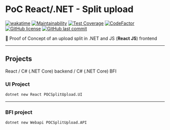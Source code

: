 # PoC React/.NET - Split upload

[![wakatime](https://wakatime.com/badge/github/GuilhermeStracini/POC-react-dotnet-SplitUpload.svg)](https://wakatime.com/badge/github/GuilhermeStracini/POC-react-dotnet-SplitUpload)
[![Maintainability](https://api.codeclimate.com/v1/badges/106a0470a729ac1fd273/maintainability)](https://codeclimate.com/github/GuilhermeStracini/POC-react-dotnet-SplitUpload/maintainability)
[![Test Coverage](https://api.codeclimate.com/v1/badges/106a0470a729ac1fd273/test_coverage)](https://codeclimate.com/github/GuilhermeStracini/POC-react-dotnet-SplitUpload/test_coverage)
[![CodeFactor](https://www.codefactor.io/repository/github/GuilhermeStracini/POC-react-dotnet-SplitUpload/badge)](https://www.codefactor.io/repository/github/GuilhermeStracini/POC-react-dotnet-SplitUpload)
[![GitHub license](https://img.shields.io/github/license/GuilhermeStracini/POC-react-dotnet-SplitUpload)](https://github.com/GuilhermeStracini/POC-react-dotnet-SplitUpload)
[![GitHub last commit](https://img.shields.io/github/last-commit/GuilhermeStracini/POC-react-dotnet-SplitUpload)](https://github.com/GuilhermeStracini/POC-react-dotnet-SplitUpload)

🔬 Proof of Concept of an upload split in .NET and JS (**React JS**) frontend

---

## Projects

React / C# (.NET Core) backend / C# (.NET Core) BFI

### UI Project

```bash
dotnet new React POCSplitUpload.UI
```

--- 

### BFI project

```bash
dotnet new Webapi POCSplitUpload.API
```
